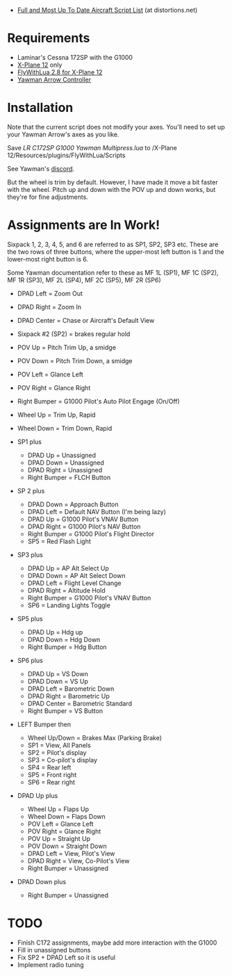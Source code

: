 * [Full and Most Up To Date Aircraft Script List](https://www.distortions.net/yawman-arrow-controller-xplane/#:~:text=All%20the%20Scripts%20(Github%20Downloads)) (at distortions.net)

# Requirements
* Laminar's Cessna 172SP with the G1000
* [X-Plane 12](https://www.x-plane.com/) only
* [FlyWithLua 2.8 for X-Plane 12](https://forums.x-plane.org/index.php?/files/file/82888-flywithlua-ng-next-generation-plus-edition-for-x-plane-12-win-lin-mac/)
* [Yawman Arrow Controller](https://yawmanflight.com/)

# Installation
Note that the current script does not modify your axes. You'll need to set up your Yawman Arrow's axes as you like.

Save _LR C172SP G1000 Yawman Multipress.lua_ to /X-Plane 12/Resources/plugins/FlyWithLua/Scripts

See Yawman's [discord](https://discord.gg/dcpTc5KP).

But the wheel is trim by default. However, I have made it move a bit faster with the wheel. Pitch up and down with the POV up and down works, but they're for fine adjustments.

# Assignments are In Work!
Sixpack 1, 2, 3, 4, 5, and 6 are referred to as SP1, SP2, SP3 etc. These are the two rows of three buttons, where the upper-most left button is 1 and the lower-most right button is 6.

Some Yawman documentation refer to these as MF 1L (SP1), MF 1C (SP2), MF 1R (SP3), MF 2L (SP4), MF 2C (SP5), MF 2R (SP6)

* DPAD Left = Zoom Out
* DPAD Right = Zoom In
* DPAD Center = Chase or Aircraft's Default View
* Sixpack #2 (SP2) = brakes regular hold
* POV Up = Pitch Trim Up, a smidge
* POV Down = Pitch Trim Down, a smidge	
* POV Left = Glance Left
* POV Right = Glance Right
* Right Bumper = G1000 Pilot's Auto Pilot Engage (On/Off)

* Wheel Up = Trim Up, Rapid
* Wheel Down = Trim Down, Rapid


* SP1 plus
	* DPAD Up = Unassigned
	* DPAD Down = Unassigned
	* DPAD Right = Unassigned
	* Right Bumper = FLCH Button
* SP 2 plus
	* DPAD Down = Approach Button
	* DPAD Left = Default NAV Button (I'm being lazy)
	* DPAD Up = G1000 Pilot's VNAV Button
	* DPAD Right = G1000 Pilot's NAV Button
	* Right Bumper = G1000 Pilot's Flight Director
	* SP5 = Red Flash Light
* SP3 plus
	* DPAD Up = AP Alt Select Up
	* DPAD Down = AP Alt Select Down
	* DPAD Left = Flight Level Change
	* DPAD Right = Altitude Hold
	* Right Bumper = G1000 Pilot's VNAV Button
	* SP6 = Landing Lights Toggle
* SP5 plus
	* DPAD Up = Hdg up
	* DPAD Down = Hdg Down
	* Right Bumper = Hdg Button
* SP6 plus
	* DPAD Up = VS Down
	* DPAD Down = VS Up
	* DPAD Left = Barometric Down
	* DPAD Right = Barometric Up
	* DPAD Center = Barometric Standard
	* Right Bumper = VS Button
* LEFT Bumper then
	* Wheel Up/Down = Brakes Max (Parking Brake)
	* SP1 = View, All Panels
	* SP2 = Pilot's display
	* SP3 = Co-pilot's display
	* SP4 = Rear left
	* SP5 = Front right
	* SP6 = Rear right
	
* DPAD Up plus
	* Wheel Up = Flaps Up
	* Wheel Down = Flaps Down
	* POV Left = Glance Left
	* POV Right = Glance Right
	* POV Up = Straight Up
	* POV Down = Straight Down
	* DPAD Left = View, Pilot's View
	* DPAD Right = View, Co-Pilot's View
	* Right Bumper = Unassigned

* DPAD Down plus
	* Right Bumper = Unassigned

# TODO
* Finish C172 assignments, maybe add more interaction with the G1000
* Fill in unassigned buttons
* Fix SP2 + DPAD Left so it is useful
* Implement radio tuning
